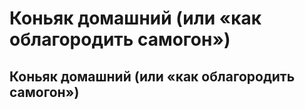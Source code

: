# Коньяк домашний (или «как облагородить самогон»)

## Коньяк домашний (или «как облагородить самогон»)

